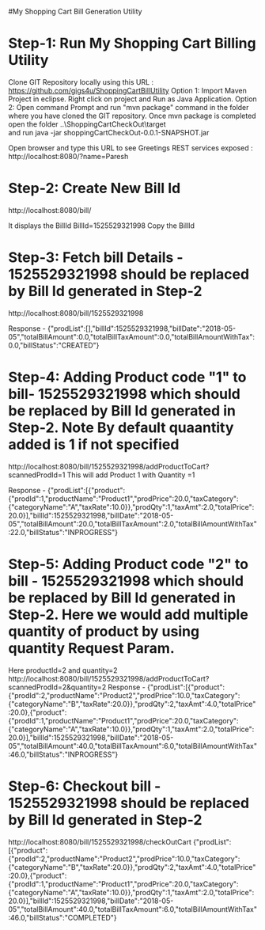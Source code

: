 #My Shopping Cart Bill Generation Utility

# Step-1: Run My Shopping Cart Billing Utility

Clone GIT Repository locally using this URL : https://github.com/gigs4u/ShoppingCartBillUtility
Option 1: Import Maven Project in eclipse. Right click on project and Run as Java Application.
Option 2: Open command Prompt and run "mvn package" command in the folder where you have cloned the GIT repository.
 Once mvn package is completed open the folder ..\ShoppingCartCheckOut\target\
 and run java -jar shoppingCartCheckOut-0.0.1-SNAPSHOT.jar

Open browser and type this URL to see Greetings REST services exposed : http://localhost:8080/?name=Paresh

# Step-2: Create New Bill Id

http://localhost:8080/bill/

It displays the BillId
BillId=1525529321998
Copy the BillId

# Step-3: Fetch bill Details - 1525529321998 should be replaced by Bill Id generated in Step-2
http://localhost:8080/bill/1525529321998

Response - {"prodList":[],"billId":1525529321998,"billDate":"2018-05-05","totalBillAmount":0.0,"totalBillTaxAmount":0.0,"totalBillAmountWithTax":0.0,"billStatus":"CREATED"}

# Step-4: Adding Product code "1" to bill- 1525529321998 which should be replaced by Bill Id generated in Step-2. Note By default quaantity added is 1 if not specified
http://localhost:8080/bill/1525529321998/addProductToCart?scannedProdId=1
This will add Product 1 with Quantity =1 

Response - {"prodList":[{"product":{"prodId":1,"productName":"Product1","prodPrice":20.0,"taxCategory":{"categoryName":"A","taxRate":10.0}},"prodQty":1,"taxAmt":2.0,"totalPrice":20.0}],"billId":1525529321998,"billDate":"2018-05-05","totalBillAmount":20.0,"totalBillTaxAmount":2.0,"totalBillAmountWithTax":22.0,"billStatus":"INPROGRESS"}

# Step-5: Adding Product code "2" to bill - 1525529321998 which should be replaced by Bill Id generated in Step-2. Here we would add multiple quantity of product by using quantity Request Param.

Here productId=2 and quantity=2
http://localhost:8080/bill/1525529321998/addProductToCart?scannedProdId=2&quantity=2
Response -
{"prodList":[{"product":{"prodId":2,"productName":"Product2","prodPrice":10.0,"taxCategory":{"categoryName":"B","taxRate":20.0}},"prodQty":2,"taxAmt":4.0,"totalPrice":20.0},{"product":{"prodId":1,"productName":"Product1","prodPrice":20.0,"taxCategory":{"categoryName":"A","taxRate":10.0}},"prodQty":1,"taxAmt":2.0,"totalPrice":20.0}],"billId":1525529321998,"billDate":"2018-05-05","totalBillAmount":40.0,"totalBillTaxAmount":6.0,"totalBillAmountWithTax":46.0,"billStatus":"INPROGRESS"}


# Step-6: Checkout bill - 1525529321998 should be replaced by Bill Id generated in Step-2
http://localhost:8080/bill/1525529321998/checkOutCart
{"prodList":[{"product":{"prodId":2,"productName":"Product2","prodPrice":10.0,"taxCategory":{"categoryName":"B","taxRate":20.0}},"prodQty":2,"taxAmt":4.0,"totalPrice":20.0},{"product":{"prodId":1,"productName":"Product1","prodPrice":20.0,"taxCategory":{"categoryName":"A","taxRate":10.0}},"prodQty":1,"taxAmt":2.0,"totalPrice":20.0}],"billId":1525529321998,"billDate":"2018-05-05","totalBillAmount":40.0,"totalBillTaxAmount":6.0,"totalBillAmountWithTax":46.0,"billStatus":"COMPLETED"}


